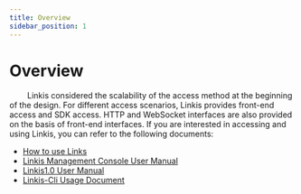 ```yaml
---
title: Overview
sidebar_position: 1
---
```


# Overview

&nbsp;&nbsp;&nbsp;&nbsp;&nbsp;&nbsp;&nbsp;&nbsp;Linkis considered the scalability of the access method at the beginning of the design. For different access scenarios, Linkis provides front-end access and SDK access. HTTP and WebSocket interfaces are also provided on the basis of front-end interfaces. If you are interested in accessing and using Linkis, you can refer to the following documents:

- [How to use Links](How_To_Use_Linkis.md)
- [Linkis Management Console User Manual](Linkis_Console_User_Manual.md)
- [Linkis1.0 User Manual](Linkis1.0_User_Manual.md)
- [Linkis-Cli Usage Document](LinkisCli_Usage_document.md)
